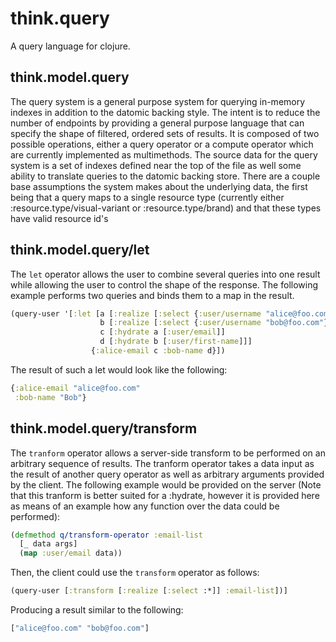 # think.query

A query language for clojure.

## think.model.query
The query system is a general purpose system for querying in-memory indexes
in addition to the datomic backing style.  The intent is to reduce the number of endpoints by providing a
general purpose language that can specify the shape of filtered, ordered sets of results.  It is composed
of two possible operations, either a query operator or a compute operator which are currently
implemented as multimethods.  The source data for the query system is a set of indexes defined near
the top of the file as well some ability to translate queries to the datomic backing store.
There are a couple base assumptions the system makes about the underlying data, the first being
that a query maps to a single resource type (currently either :resource.type/visual-variant
or :resource.type/brand) and that these types have valid resource id's

## think.model.query/let
The `let` operator allows the user to combine several queries into one result while allowing the user to control the shape of the response. The following example performs two queries and binds them to a map in the result.

```.clj
(query-user '[:let [a [:realize [:select {:user/username "alice@foo.com"}]]
                    b [:realize [:select {:user/username "bob@foo.com"}]]
                    c [:hydrate a [:user/email]]
                    d [:hydrate b [:user/first-name]]]
                  {:alice-email c :bob-name d}])
```
The result of such a let would look like the following:
```.clj
{:alice-email "alice@foo.com"
 :bob-name "Bob"}
```

## think.model.query/transform
The `tranform` operator allows a server-side transform to be performed on an arbitrary sequence of results. The tranform operator takes a data input as the result of another query operator as well as arbitrary arguments provided by the client. The following example would be provided on the server (Note that this tranform is better suited for a :hydrate, however it is provided here as means of an example how any function over the data could be performed):

```.clj
(defmethod q/transform-operator :email-list
  [_ data args]
  (map :user/email data))
```

Then, the client could use the `transform` operator as follows:
```.clj
(query-user [:transform [:realize [:select :*]] :email-list])]
```

Producing a result similar to the following: 
```.clj
["alice@foo.com" "bob@foo.com"]
```

